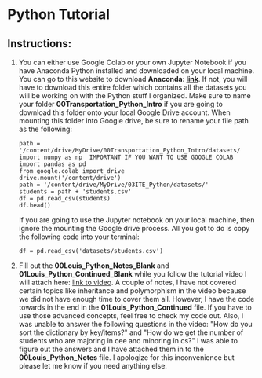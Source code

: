 # Python Tutorial

## Instructions:
  1. You can either use Google Colab or your own Jupyter Notebook if you have Anaconda Python installed and downloaded on your local machine. You can go to this website to download **Anaconda: [link](https://www.anaconda.com/download)**. If not, you will have to download this entire folder which contains all the datasets you will be working on with the Python stuff I organized. Make sure to name your folder **00Transportation_Python_Intro** if you are going to download this folder onto your local Google Drive account. When mounting this folder into Google drive, be sure to rename your file path as the following:

         path = '/content/drive/MyDrive/00Transportation_Python_Intro/datasets/
         import numpy as np  IMPORTANT IF YOU WANT TO USE GOOGLE COLAB
         import pandas as pd 
         from google.colab import drive
         drive.mount('/content/drive')
         path = '/content/drive/MyDrive/03ITE_Python/datasets/'
         students = path + 'students.csv'
         df = pd.read_csv(students)
         df.head()

      If you are going to use the Jupyter notebook on your local machine, then ignore the mounting the Google drive process. All you got to do is copy the following        code into your terminal:
  
         df = pd.read_csv('datasets/students.csv')
  
  3. Fill out the **00Louis_Python_Notes_Blank** and **01Louis_Python_Continued_Blank** while you follow the tutorial video I will attach here: [link to video](https://www.canva.com/design/DAFtbdwJChQ/_dMqvxLOOUMN5jlvxX9eHQ/edit). A couple of notes, I have not covered certain topics like inheritance and polymorphism in the video because we did not have enough time to cover them all. However, I have the code towards in the end in the **01Louis_Python_Continued** file. If you have to use those advanced concepts, feel free to check my code out. Also, I was unable to answer the following questions in the video: "How do you sort the dictionary by key/items?" and "How do we get the number of students who are majoring in cee and minoring in cs?" I was able to figure out the answers and I have attached them in to the **00Louis_Python_Notes** file. I apologize for this inconvenience but please let me know if you need anything else.

